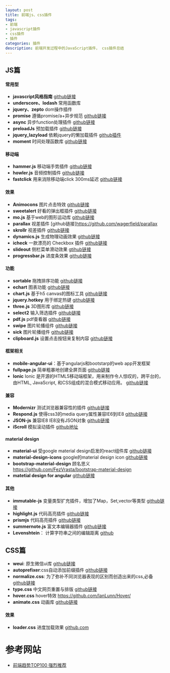 ```yaml
---
layout: post
title: 前端js、css插件
tags:
- 前端
- javascript插件
- css插件
- 插件
categories: 插件
description: 前端开发过程中的JavaScript插件， css插件总结
---
```



## JS篇
#### 常用型
- **javascript风格指南** [github链接](https://github.com/airbnb/javascript)
- __underscore、lodash__ 常用函数库
- __jquery、zepto__ dom操作插件
- **promise** 遵循promise/a+异步规范  [github链接](https://github.com/then/promise)
- **async** 异步function处理插件 [github链接](https://github.com/caolan/async)
- **preloadJs** 预加载插件 [github链接](https://github.com/CreateJS/PreloadJS)
- **jquery_lazyload** 依赖jquery的懒加载插件 [github插件](https://github.com/tuupola/jquery_lazyload)
- **moment** 时间处理函数库 [github链接](https://github.com/moment/moment)



#### 移动端
- **hammer.js** 移动端手势插件 [github链接](https://github.com/hammerjs/hammer.js)
- **howler.js** 音频控制插件 [github链接](https://github.com/goldfire/howler.js)
- **fastclick** 用来消除移动端click 300ms延迟 [github链接](https://github.com/ftlabs/fastclick)

#### 效果

- **Animocons** 图片点击特效 [github链接](https://github.com/codrops/Animocons/)
- **sweetalert** 好看的弹出框插件 [github链接](https://github.com/t4t5/sweetalert)
- **mo.js** 基于web的图形运动库 [github链接](https://)
- **parallax**  视差插件 [github链接]https://github.com/wagerfield/parallax
- **skrollr** 视差插件 [github链接](https://github.com/Prinzhorn/skrollr)
- **dynamics.js** 生成物理动画效果 [github链接](https://github.com/michaelvillar/dynamics.js)
- **icheck** 一款漂亮的 Checkbox 插件 [github链接](https://github.com/fronteed/iCheck)
- **slideout**  侧栏菜单滑动效果  [gtihub链接](https://mango.github.io/slideout/)
- **progressbar.js** 进度条效果 [github链接](https://github.com/kimmobrunfeldt/progressbar.js)

#### 功能
- **sortable**  拖拽排序功能  [github链接](https://github.com/RubaXa/Sortable)
- **echart**  图表功能  [github链接](https://github.com/ecomfe/echarts)
- **chart.js** 基于h5 canvas的图标工具 [github链接](https://github.com/chartjs/Chart.js)
- **jquery.hotkey** 用于绑定热键 [github链接](https://github.com/jeresig/jquery.hotkeys)
- **three.js** 3D图形库 [github链接](https://github.com/mrdoob/three.js)
- **select2** 输入筛选插件 [github链接](https://github.com/select2/select2)
- **pdf.js** pdf查看器 [github链接](https://github.com/mozilla/pdf.js)
- **swipe** 图片轮播组件 [github链接](https://github.com/lyfeyaj/Swipe)
- **sick**  图片轮播组件 [github链接](http://kenwheeler.github.io/slick/)
- **clipboard.js** 设置点击按钮来复制内容 [github链接](https://github.com/zenorocha/clipboard.js)

#### 框架相关
- **mobile-angular-ui**：基于angularjs和bootstarp的web app开发框架
- **fullpage.js** 简单粗暴地创建全屏页面 [github链接](https://github.com/alvarotrigo/fullPage.js)
- **Ionic** Ionic 是开源的HTML5移动端框架，用来制作令人惊叹的，跨平台的，由HTML, JavaScript, 和CSS组成的混合模式移动应用。 [github链接](https://github.com/driftyco/ionic)


#### 兼容
- **Modernizr** 测试浏览器兼容性的插件 [github链接](https://github.com/Modernizr/Modernizr)
- **Respond.js** 使得css3的media query属性兼容IE6到IE8 [github链接](https://github.com/scottjehl/Respond)
- **JSON-js** 兼容IE8 IE8没有JSON对象 [github链接](https://github.com/douglascrockford/JSON-js)
- **iScroll** 模拟滚动插件 [github地址](https://github.com/cubiq/iscroll)

#### material design
- **material-ui** 受google material design启发的react组件库 [github链接](https://github.com/callemall/material-ui) 
- **material-design-icons** google的material design icon [github链接](https://github.com/google/material-design-icons)
- **bootstrap-material-design** 顾名思义  https://github.com/FezVrasta/bootstrap-material-design
- **matetial design for angular** [github链接](https://github.com/angular/material)

#### 其他
- **immutable-js** 变量类型扩充插件，增加了Map，Set,vector等类型 [github链接](https://github.com/facebook/immutable-js)
- **highlight.js** 代码高亮插件 [github链接](https://github.com/isagalaev/highlight.js)
- **prismjs** 代码高亮插件 [github链接](https://github.com/PrismJS/prism)
- **summernote.js** 富文本编辑器插件 [github链接](https://github.com/summernote/summernote)
-  **Levenshtein**： 计算字符串之间的编辑距离  [github](https://github.com/gf3/Levenshtein)



## CSS篇
- **weui**: 原生微信ui库 [github链接](https://github.com/weui/weui)
- **autoprefixer**:css自动添加前缀插件 [github链接](https://github.com/postcss/autoprefixer)
- **normalize.css**: 为了弥补不同浏览器表现的区别而创造出来的css,必备 [github链接](https://github.com/necolas/normalize.css/)
- **type.css** 中文网页重置与排版 [github链接](https://github.com/sofish/Typo.css)
- **hover.css**  hover特效 https://github.com/IanLunn/Hover/
- **animate.css** 动画库 [github链接](https://github.com/daneden/animate.css)

#### 效果
- **loader.css** 进度加载效果 [github.com](https://github.com/ConnorAtherton/loaders.css)

# 参考网站
- [前端趋势TOP100 强烈推荐](https://www.awesomes.cn/rank?sort=trend)
